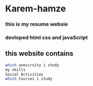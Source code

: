 # Karem-hamze
### this is my resume websie
### devloped html css and javaScript
## this website contains
```sh
which unevirsity i study
my skills 
Social Activities
which Courses i study 
```
